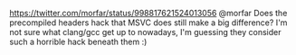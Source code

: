 https://twitter.com/morfar/status/998817621524013056 @morfar Does the precompiled headers hack that MSVC does still make a big difference? I'm not sure what clang/gcc get up to nowadays, I'm guessing they consider such a horrible hack beneath them :)